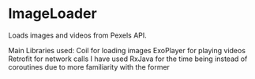 # ImageLoader

Loads images and videos from Pexels API.

Main Libraries used: 
Coil for loading images
ExoPlayer for playing videos
Retrofit for network calls
I have used RxJava for the time being instead of coroutines due to more familiarity with the former
